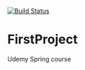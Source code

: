 [![Build Status](https://travis-ci.org/nbrovedan/FirstProject.svg?branch=master)](https://travis-ci.org/nbrovedan/FirstProject)
# FirstProject
Udemy Spring course
